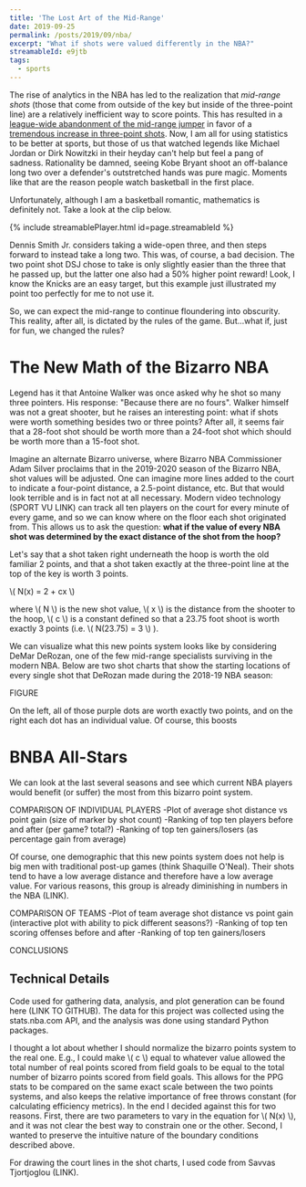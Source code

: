 ```yaml
---
title: 'The Lost Art of the Mid-Range'
date: 2019-09-25
permalink: /posts/2019/09/nba/
excerpt: "What if shots were valued differently in the NBA?"
streamableId: e9jtb
tags:
  - sports
---
```


The rise of analytics in the NBA has led to the realization that *mid-range shots* (those that come from outside of the key but inside of the three-point line) are a relatively inefficient way to score points. This has resulted in a [league-wide abandonment of the mid-range jumper](https://flowingdata.com/2019/01/15/goodbye-mid-range-shot/) in favor of a [tremendous increase in three-point shots](https://www.theringer.com/nba/2019/2/27/18240583/3-point-boom-nba-daryl-morey). Now, I am all for using statistics to be better at sports, but those of us that watched legends like Michael Jordan or Dirk Nowitzki in their heyday can't help but feel a pang of sadness. Rationality be damned, seeing Kobe Bryant shoot an off-balance long two over a defender's outstretched hands was pure magic. Moments like that are the reason people watch basketball in the first place.

Unfortunately, although I am a basketball romantic, mathematics is definitely not. Take a look at the clip below.

{% include streamablePlayer.html id=page.streamableId %}

Dennis Smith Jr. considers taking a wide-open three, and then steps forward to instead take a long two. This was, of course, a bad decision. The two point shot DSJ chose to take is only slightly easier than the three that he passed up, but the latter one also had a 50% higher point reward! Look, I know the Knicks are an easy target, but this example just illustrated my point too perfectly for me to not use it.

So, we can expect the mid-range to continue floundering into obscurity. This reality, after all, is dictated by the rules of the game. But...what if, just for fun, we changed the rules?

The New Math of the Bizarro NBA
======
Legend has it that Antoine Walker was once asked why he shot so many three pointers. His response: "Because there are no fours". Walker himself was not a great shooter, but he raises an interesting point: what if shots were worth something besides two or three points? After all, it seems fair that a 28-foot shot should be worth more than a 24-foot shot which should be worth more than a 15-foot shot. 

Imagine an alternate Bizarro universe, where Bizarro NBA Commissioner Adam Silver proclaims that in the 2019-2020 season of the Bizarro NBA, shot values will be adjusted. One can imagine more lines added to the court to indicate a four-point distance, a 2.5-point distance, etc. But that would look terrible and is in fact not at all necessary. Modern video technology (SPORT VU LINK) can track all ten players on the court for every minute of every game, and so we can know where on the floor each shot originated from. This allows us to ask the question: **what if the value of every NBA shot was determined by the exact distance of the shot from the hoop?**

Let's say that a shot taken right underneath the hoop is worth the old familiar 2 points, and that a shot taken exactly at the three-point line at the top of the key is worth 3 points. 

\\(
N(x) = 2 + cx
\\)

where \\( N \\) is the new shot value, \\( x \\) is the distance from the shooter to the hoop, \\( c \\) is a constant defined so that a 23.75 foot shoot is worth exactly 3 points (i.e. \\( N(23.75) = 3 \\) ).

We can visualize what this new points system looks like by considering DeMar DeRozan, one of the few mid-range specialists surviving in the modern NBA. Below are two shot charts that show the starting locations of every single shot that DeRozan made during the 2018-19 NBA season:

FIGURE

On the left, all of those purple dots are worth exactly two points, and on the right each dot has an individual value. Of course, this boosts 


BNBA All-Stars
======

We can look at the last several seasons and see which current NBA players would benefit (or suffer) the most from this bizarro point system. 

COMPARISON OF INDIVIDUAL PLAYERS
-Plot of average shot distance vs point gain (size of marker by shot count)
-Ranking of top ten players before and after (per game? total?)
-Ranking of top ten gainers/losers (as percentage gain from average)

Of course, one demographic that this new points system does not help is big men with traditional post-up games (think Shaquille O'Neal). Their shots tend to have a low average distance and therefore have a low average value. For various reasons, this group is already diminishing in numbers in the NBA (LINK).


COMPARISON OF TEAMS
-Plot of team average shot distance vs point gain (interactive plot with ability to pick different seasons?)
-Ranking of top ten scoring offenses before and after
-Ranking of top ten gainers/losers


CONCLUSIONS

Technical Details
------
Code used for gathering data, analysis, and plot generation can be found here (LINK TO GITHUB). The data for this project was collected using the stats.nba.com API, and the analysis was done using standard Python packages.

I thought a lot about whether I should normalize the bizarro points system to the real one. E.g., I could make \\( c \\) equal to whatever value allowed the total number of real points scored from field goals to be equal to the total number of bizarro points scored from field goals. This allows for the PPG stats to be compared on the same exact scale between the two points systems, and also keeps the relative importance of free throws constant (for calculating efficiency metrics). In the end I decided against this for two reasons. First, there are two parameters to vary in the equation for \\( N(x) \\), and it was not clear the best way to constrain one or the other. Second, I wanted to preserve the intuitive nature of the boundary conditions described above. 

For drawing the court lines in the shot charts, I used code from Savvas Tjortjoglou (LINK).





